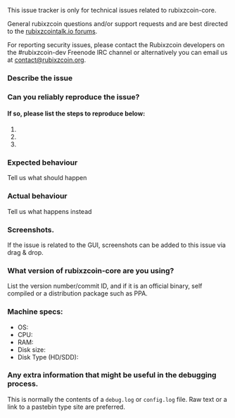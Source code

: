 <!--- Remove sections that do not apply -->

This issue tracker is only for technical issues related to rubixzcoin-core.

General rubixzcoin questions and/or support requests and are best directed to the [rubixzcointalk.io forums](https://rubixzcointalk.io/).

For reporting security issues, please contact the Rubixzcoin developers on the #rubixzcoin-dev Freenode IRC channel or alternatively you can email us at contact@rubixzcoin.org.

### Describe the issue

### Can you reliably reproduce the issue?
#### If so, please list the steps to reproduce below:
1.
2.
3.

### Expected behaviour
Tell us what should happen

### Actual behaviour
Tell us what happens instead

### Screenshots.
If the issue is related to the GUI, screenshots can be added to this issue via drag & drop.

### What version of rubixzcoin-core are you using?
List the version number/commit ID, and if it is an official binary, self compiled or a distribution package such as PPA.

### Machine specs:
- OS:
- CPU:
- RAM:
- Disk size:
- Disk Type (HD/SDD):

### Any extra information that might be useful in the debugging process.
This is normally the contents of a `debug.log` or `config.log` file. Raw text or a link to a pastebin type site are preferred.
